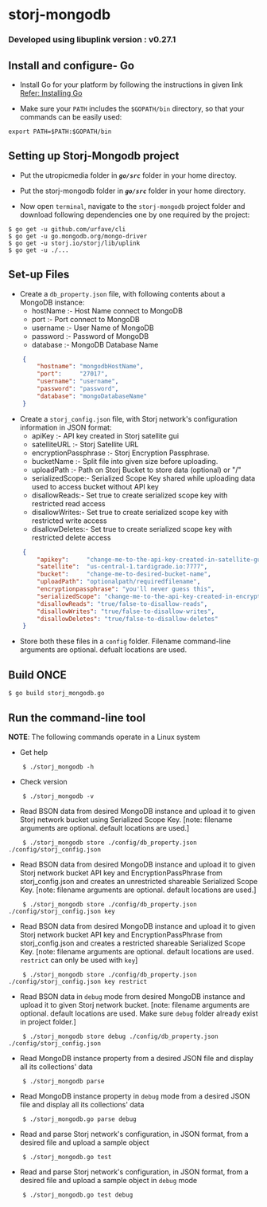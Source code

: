 # storj-mongodb
### Developed using libuplink version : v0.27.1

## Install and configure- Go
* Install Go for your platform by following the instructions in given link
[Refer: Installing Go](https://golang.org/doc/install#install)

* Make sure your `PATH` includes the `$GOPATH/bin` directory, so that your commands can be easily used:
```
export PATH=$PATH:$GOPATH/bin
```

## Setting up Storj-Mongodb project

* Put the utropicmedia folder in ***`go/src`*** folder in your home directoy.

* Put the storj-mongodb folder in ***`go/src`*** folder in your home directory.

* Now open `terminal`, navigate to the `storj-mongodb` project folder and download following dependencies one by one required by the project:

```
$ go get -u github.com/urfave/cli
$ go get -u go.mongodb.org/mongo-driver
$ go get -u storj.io/storj/lib/uplink
$ go get -u ./...
```

## Set-up Files
* Create a `db_property.json` file, with following contents about a MongoDB instance:
    * hostName :- Host Name connect to MongoDB
    * port :- Port connect to MongoDB
    * username :- User Name of MongoDB
    * password :- Password of MongoDB
    * database :- MongoDB Database Name

```json
    { 
        "hostname": "mongodbHostName",
        "port":     "27017",
        "username": "username",
        "password": "password",
        "database": "mongoDatabaseName"
    }
```

* Create a `storj_config.json` file, with Storj network's configuration information in JSON format:
    * apiKey :- API key created in Storj satellite gui
    * satelliteURL :- Storj Satellite URL
    * encryptionPassphrase :- Storj Encryption Passphrase.
    * bucketName :- Split file into given size before uploading.
    * uploadPath :- Path on Storj Bucket to store data (optional) or "/"
    * serializedScope:- Serialized Scope Key shared while uploading data used to access bucket without API key
    * disallowReads:- Set true to create serialized scope key with restricted read access
    * disallowWrites:- Set true to create serialized scope key with restricted write access
    * disallowDeletes:- Set true to create serialized scope key with restricted delete access

```json
    { 
        "apikey":     "change-me-to-the-api-key-created-in-satellite-gui",
        "satellite":  "us-central-1.tardigrade.io:7777",
        "bucket":     "change-me-to-desired-bucket-name",
        "uploadPath": "optionalpath/requiredfilename",
        "encryptionpassphrase": "you'll never guess this",
        "serializedScope": "change-me-to-the-api-key-created-in-encryption-access-apiKey",
        "disallowReads": "true/false-to-disallow-reads",
        "disallowWrites": "true/false-to-disallow-writes",
        "disallowDeletes": "true/false-to-disallow-deletes"
    }
```

* Store both these files in a `config` folder.  Filename command-line arguments are optional.  defualt locations are used.


## Build ONCE
```
$ go build storj_mongodb.go
```

## Run the command-line tool

**NOTE**: The following commands operate in a Linux system

* Get help
```
    $ ./storj_mongodb -h
```

* Check version
```
    $ ./storj_mongodb -v
```

* Read BSON data from desired MongoDB instance and upload it to given Storj network bucket using Serialized Scope Key.  [note: filename arguments are optional.  default locations are used.]
```
    $ ./storj_mongodb store ./config/db_property.json ./config/storj_config.json  
```

* Read BSON data from desired MongoDB instance and upload it to given Storj network bucket API key and EncryptionPassPhrase from storj_config.json and creates an unrestricted shareable Serialized Scope Key.  [note: filename arguments are optional. default locations are used.]
```
    $ ./storj_mongodb store ./config/db_property.json ./config/storj_config.json key
```

* Read BSON data from desired MongoDB instance and upload it to given Storj network bucket API key and EncryptionPassPhrase from storj_config.json and creates a restricted shareable Serialized Scope Key.  [note: filename arguments are optional. default locations are used. `restrict` can only be used with `key`]
```
    $ ./storj_mongodb store ./config/db_property.json ./config/storj_config.json key restrict
```

* Read BSON data in `debug` mode from desired MongoDB instance and upload it to given Storj network bucket.  [note: filename arguments are optional.  default locations are used. Make sure `debug` folder already exist in project folder.]
```
    $ ./storj_mongodb store debug ./config/db_property.json ./config/storj_config.json  
```

* Read MongoDB instance property from a desired JSON file and display all its collections' data
```
    $ ./storj_mongodb parse   
```

* Read MongoDB instance property in `debug` mode from a desired JSON file and display all its collections' data
```
    $ ./storj_mongodb.go parse debug 
```

* Read and parse Storj network's configuration, in JSON format, from a desired file and upload a sample object
```
    $ ./storj_mongodb.go test 
```
* Read and parse Storj network's configuration, in JSON format, from a desired file and upload a sample object in `debug` mode
```
    $ ./storj_mongodb.go test debug 
```
